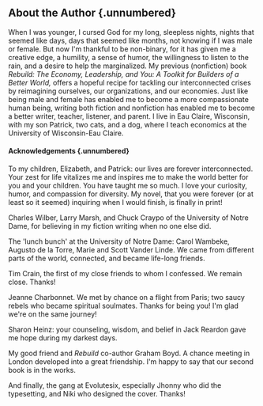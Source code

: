 ## About the Author {.unnumbered}

When I was younger, I cursed God for my long, sleepless nights, nights
that seemed like days, days that seemed like months, not knowing if I
was male or female. But now I'm thankful to be non-binary, for it has
given me a creative edge, a humility, a sense of humor, the willingness
to listen to the rain, and a desire to help the marginalized. My
previous (nonfiction) book *Rebuild: The Economy, Leadership, and You: A Toolkit for Builders of a Better World,*
offers a hopeful recipe for tackling our interconnected crises by
reimagining ourselves, our organizations, and our economies. Just like
being male and female has enabled me to become a more compassionate
human being, writing both fiction and nonfiction has enabled me to
become a better writer, teacher, listener, and parent. I live in Eau
Claire, Wisconsin, with my son Patrick, two cats, and a dog, where I
teach economics at the University of Wisconsin-Eau Claire.

#### Acknowledgements {.unnumbered}

To my children, Elizabeth, and Patrick: our lives are forever
interconnected. Your zest for life vitalizes me and inspires me to make
the world better for you and your children. You have taught me so much.
I love your curiosity, humor, and compassion for diversity. My novel,
that you were forever (or at least so it seemed) inquiring when I would
finish, is finally in print!

Charles Wilber, Larry Marsh, and Chuck Craypo of the University of Notre
Dame, for believing in my fiction writing when no one else did.

The 'lunch bunch' at the University of Notre Dame: Carol Wambeke,
Augusto de la Torre, Marie and Scott Vander Linde. We came from
different parts of the world, connected, and became life-long friends.

Tim Crain, the first of my close friends to whom I confessed. We remain
close. Thanks!

Jeanne Charbonnet. We met by chance on a flight from Paris; two saucy
rebels who became spiritual soulmates. Thanks for being you! I'm glad
we're on the same journey!

Sharon Heinz: your counseling, wisdom, and belief in Jack Reardon gave
me hope
during my darkest days.

My good friend and *Rebuild* co-author Graham Boyd. A chance meeting in
London developed into a great friendship. I'm happy to say that our
second book is in the works.

And finally, the gang at Evolutesix, especially Jhonny who did the
typesetting, and Niki who designed the cover. Thanks!
